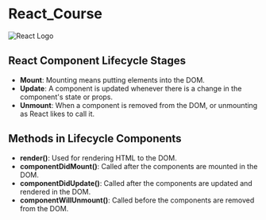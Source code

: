 # React_Course

![React Logo](https://media.geeksforgeeks.org/wp-content/uploads/20230804133715/gfg.png)

## React Component Lifecycle Stages

- **Mount**: Mounting means putting elements into the DOM.
- **Update**: A component is updated whenever there is a change in the component's state or props.
- **Unmount**: When a component is removed from the DOM, or unmounting as React likes to call it.

## Methods in Lifecycle Components

- **render()**: Used for rendering HTML to the DOM.
- **componentDidMount()**: Called after the components are mounted in the DOM.
- **componentDidUpdate()**: Called after the components are updated and rendered in the DOM.
- **componentWillUnmount()**: Called before the components are removed from the DOM.
